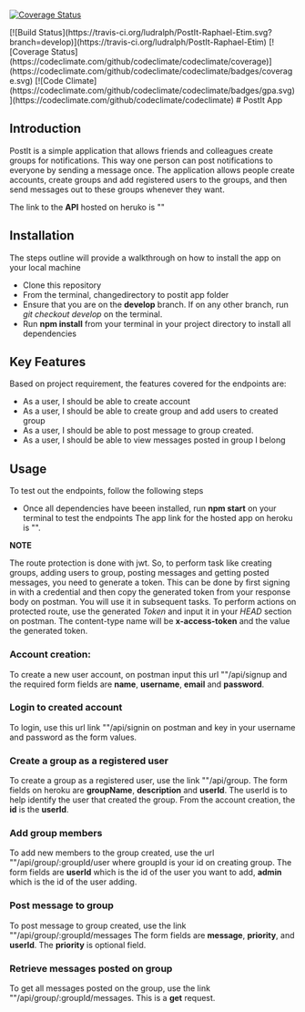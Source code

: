 
<div>
<a href=""><img src="" /></a>

<a href=""><img src="" /></a>

[![Coverage Status](https://coveralls.io/repos/github/ludralph/PostIt-Raphael-Etim/badge.svg?branch=develop)](https://coveralls.io/github/ludralph/PostIt-Raphael-Etim?branch=develop)
</div>
[![Build Status](https://travis-ci.org/ludralph/PostIt-Raphael-Etim.svg?branch=develop)](https://travis-ci.org/ludralph/PostIt-Raphael-Etim)
[![Coverage Status](https://codeclimate.com/github/codeclimate/codeclimate/coverage)](https://codeclimate.com/github/codeclimate/codeclimate/badges/coverage.svg)
[![Code Climate](https://codeclimate.com/github/codeclimate/codeclimate/badges/gpa.svg)](https://codeclimate.com/github/codeclimate/codeclimate)
# PostIt App

## Introduction 
PostIt is a simple application that allows friends and colleagues create groups for notifications. This way one person can post notifications to everyone by sending a message once. The application allows people create accounts, create groups and add registered users to the groups, and then send messages out to these groups whenever they want.

The link to the **API** hosted on heruko is  ""

## Installation

The steps outline will provide a walkthrough on how to install the app on your local machine

- Clone this repository
- From the terminal, changedirectory to postit app folder
- Ensure that you are on the **develop** branch. If on any other branch, run *git checkout develop* on the terminal.
-  Run **npm install** from your terminal in your project directory to install all dependencies

## Key Features

Based on project requirement, the features covered for the endpoints are:

- As a user, I should be able to create account
- As a user, I should be able to create group and add users to created group
- As a user, I should be able to post message to group created.
- As a user, I should be able to view messages posted in group I belong

## Usage
To test out the endpoints, follow the following steps
- Once all dependencies have beeen installed, run **npm start** on your terminal to test the endpoints
The app link for the hosted app on heroku is "".

**NOTE**

The route protection is done with jwt. So, to perform task like creating groups, adding users to group, posting messages and getting posted messages, you need to generate a token. This can be done by first signing in with a credential and then copy the generated token from your response body on postman.
You will use it in subsequent tasks.
To perform actions on protected route, use the generated *Token* and input it in your *HEAD* section on postman.
The content-type name will be **x-access-token** and the value the generated token.
### Account creation:
To create a new user account, on postman input this url ""/api/signup and the required form fields are **name**, **username**, **email** and **password**. 
### Login to created account
To login, use this url link ""/api/signin on postman and key in your username and password as the form values.

### Create a group as a registered user
To create a group as a registered user, use the link ""/api/group. The form fields on heroku are **groupName**, **description** and **userId**. The userId is to help identify the user that created the group. From the account creation, the **id** is the **userId**.

### Add group members 
To add new members to the group created, use the url ""/api/group/:groupId/user
where groupId is your id on creating group. The form fields are **userId** which is the id of the user you want to add, **admin** which is the id of the user adding.

### Post message to group
To post message to group created, use the link ""/api/group/:groupId/messages
The form fields are **message**, **priority**, and **userId**. The **priority** is optional field.

### Retrieve messages posted on group
To get all messages posted on the group, use the link ""/api/group/:groupId/messages. This is a **get** request.


